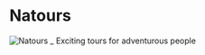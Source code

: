 # Natours

![Natours _ Exciting tours for adventurous people](https://user-images.githubusercontent.com/34092600/173190011-15757257-92b0-427d-9984-d82ef5c6ccbf.png)
